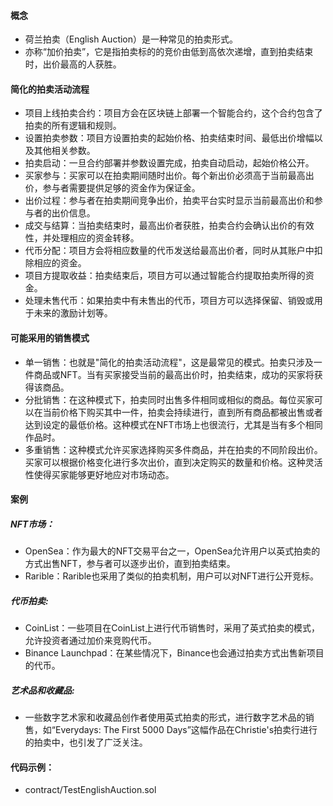 #### 概念
- 荷兰拍卖（English Auction）是一种常见的拍卖形式。 
- 亦称“加价拍卖”，它是指拍卖标的的竞价由低到高依次递增，直到拍卖结束时，出价最高的人获胜。

#### 简化的拍卖活动流程
- 项目上线拍卖合约：项目方会在区块链上部署一个智能合约，这个合约包含了拍卖的所有逻辑和规则。
- 设置拍卖参数：项目方设置拍卖的起始价格、拍卖结束时间、最低出价增幅以及其他相关参数。
- 拍卖启动：一旦合约部署并参数设置完成，拍卖自动启动，起始价格公开。
- 买家参与：买家可以在拍卖期间随时出价。每个新出价必须高于当前最高出价，参与者需要提供足够的资金作为保证金。
- 出价过程：参与者在拍卖期间竞争出价，拍卖平台实时显示当前最高出价和参与者的出价信息。
- 成交与结算：当拍卖结束时，最高出价者获胜，拍卖合约会确认出价的有效性，并处理相应的资金转移。
- 代币分配：项目方会将相应数量的代币发送给最高出价者，同时从其账户中扣除相应的资金。
- 项目方提取收益：拍卖结束后，项目方可以通过智能合约提取拍卖所得的资金。
- 处理未售代币：如果拍卖中有未售出的代币，项目方可以选择保留、销毁或用于未来的激励计划等。

#### 可能采用的销售模式
- 单一销售：也就是"简化的拍卖活动流程"，这是最常见的模式。拍卖只涉及一件商品或NFT。当有买家接受当前的最高出价时，拍卖结束，成功的买家将获得该商品。
- 分批销售：在这种模式下，拍卖同时出售多件相同或相似的商品。每位买家可以在当前价格下购买其中一件，拍卖会持续进行，直到所有商品都被出售或者达到设定的最低价格。这种模式在NFT市场上也很流行，尤其是当有多个相同作品时。
- 多重销售：这种模式允许买家选择购买多件商品，并在拍卖的不同阶段出价。买家可以根据价格变化进行多次出价，直到决定购买的数量和价格。这种灵活性使得买家能够更好地应对市场动态。

#### 案例
##### NFT市场：
- OpenSea：作为最大的NFT交易平台之一，OpenSea允许用户以英式拍卖的方式出售NFT，参与者可以逐步出价，直到拍卖结束。
- Rarible：Rarible也采用了类似的拍卖机制，用户可以对NFT进行公开竞标。
##### 代币拍卖:
- CoinList：一些项目在CoinList上进行代币销售时，采用了英式拍卖的模式，允许投资者通过加价来竞购代币。
- Binance Launchpad：在某些情况下，Binance也会通过拍卖方式出售新项目的代币。
##### 艺术品和收藏品:
- 一些数字艺术家和收藏品创作者使用英式拍卖的形式，进行数字艺术品的销售，如“Everydays: The First 5000 Days”这幅作品在Christie's拍卖行进行的拍卖中，也引发了广泛关注。

#### 代码示例：
- contract/TestEnglishAuction.sol